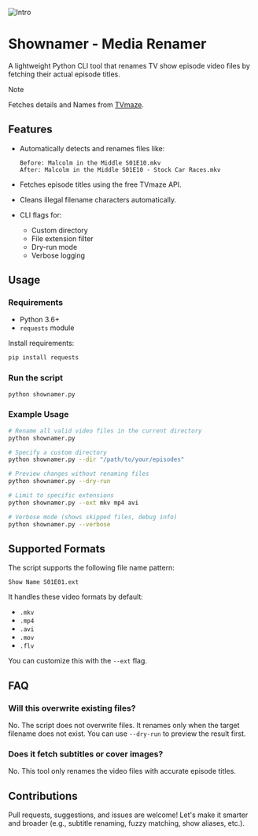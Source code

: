 ![Intro](https://github.com/theamallalgi/shownamer/blob/main/dependencies/header.png?raw=true)
# Shownamer - Media Renamer
A lightweight Python CLI tool that renames TV show episode video files by fetching their actual episode titles.

>[!NOTE]
> Fetches details and Names from [TVmaze](https://www.tvmaze.com/).

## Features

- Automatically detects and renames files like:

  ```
  Before: Malcolm in the Middle S01E10.mkv
  After: Malcolm in the Middle S01E10 - Stock Car Races.mkv
  ```
- Fetches episode titles using the free TVmaze API.
- Cleans illegal filename characters automatically.
- CLI flags for:
  - Custom directory
  - File extension filter
  - Dry-run mode
  - Verbose logging

## Usage

### Requirements

- Python 3.6+
- `requests` module

Install requirements:
```bash
pip install requests
```

### Run the script

```bash
python shownamer.py
```

### Example Usage

```bash
# Rename all valid video files in the current directory
python shownamer.py

# Specify a custom directory
python shownamer.py --dir "/path/to/your/episodes"

# Preview changes without renaming files
python shownamer.py --dry-run

# Limit to specific extensions
python shownamer.py --ext mkv mp4 avi

# Verbose mode (shows skipped files, debug info)
python shownamer.py --verbose
```

## Supported Formats

The script supports the following file name pattern:

```
Show Name S01E01.ext
```

It handles these video formats by default:

- `.mkv`
- `.mp4`
- `.avi`
- `.mov`
- `.flv`

You can customize this with the `--ext` flag.

## FAQ

### Will this overwrite existing files?
No. The script does not overwrite files. It renames only when the target filename does not exist. You can use `--dry-run` to preview the result first.

### Does it fetch subtitles or cover images?
No. This tool only renames the video files with accurate episode titles.

## Contributions

Pull requests, suggestions, and issues are welcome! Let's make it smarter and broader (e.g., subtitle renaming, fuzzy matching, show aliases, etc.).
